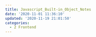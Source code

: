```yaml
---
title: Javascript_Built-in_Object_Notes
date: '2020-11-01 11:36:10'
updated: '2020-11-19 21:01:50'
categories:
  - 2 Frontend
---
```


